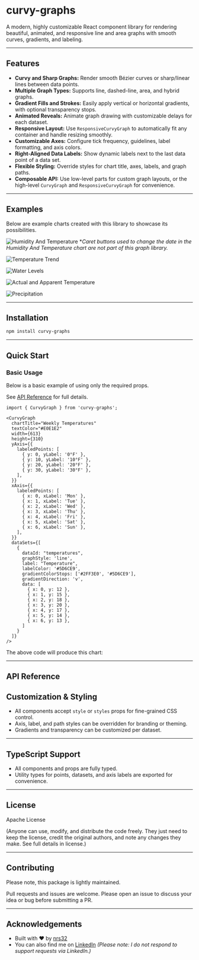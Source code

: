 # curvy-graphs

A modern, highly customizable React component library for rendering beautiful, animated, and responsive line and area graphs with smooth curves, gradients, and labeling.

---

## Features

- **Curvy and Sharp Graphs:** Render smooth Bézier curves or sharp/linear lines between data points.
- **Multiple Graph Types:** Supports line, dashed-line, area, and hybrid graphs.
- **Gradient Fills and Strokes:** Easily apply vertical or horizontal gradients, with optional transparency stops.
- **Animated Reveals:** Animate graph drawing with customizable delays for each dataset.
- **Responsive Layout:** Use `ResponsiveCurvyGraph` to automatically fit any container and handle resizing smoothly.
- **Customizable Axes:** Configure tick frequency, guidelines, label formatting, and axis colors.
- **Right-Aligned Data Labels:** Show dynamic labels next to the last data point of a data set.
- **Flexible Styling:** Override styles for chart title, axes, labels, and graph paths.
- **Composable API:** Use low-level parts for custom graph layouts, or the high-level `CurvyGraph` and `ResponsiveCurvyGraph` for convenience.

---

## Examples
Below are example charts created with this library to showcase its possibilities.

![Humidity And Temperature](https://raw.githubusercontent.com/nrs32/curvy-graphs/refs/heads/main/packages/curvy-graphs/src/assets/humidityAndTemperature.gif)
**Caret buttons used to change the date in the Humidity And Temperature chart are not part of this graph library.*
  
![Temperature Trend](https://raw.githubusercontent.com/nrs32/curvy-graphs/refs/heads/main/packages/curvy-graphs/src/assets/tempTrend.gif)
  
![Water Levels](https://raw.githubusercontent.com/nrs32/curvy-graphs/refs/heads/main/packages/curvy-graphs/src/assets/waterLevels.png)
  
![Actual and Apparent Temperature](https://raw.githubusercontent.com/nrs32/curvy-graphs/refs/heads/main/packages/curvy-graphs/src/assets/actualAndApparentTemperature.png)
  
![Precipitation](https://raw.githubusercontent.com/nrs32/curvy-graphs/refs/heads/main/packages/curvy-graphs/src/assets/precipitation.png)
  
---

## Installation

```bash
npm install curvy-graphs
```

---

## Quick Start

### Basic Usage

Below is a basic example of <CurvyGraph /> using only the required props.

See [API Reference](#api-reference) for full details.

```tsx
import { CurvyGraph } from 'curvy-graphs';

<CurvyGraph
  chartTitle="Weekly Temperatures"
  textColor="#E0E1E2"
  width={613}
  height={310}
  yAxis={{
    labeledPoints: [
      { y: 0, yLabel: '0°F' },
      { y: 10, yLabel: '10°F' },
      { y: 20, yLabel: '20°F' },
      { y: 30, yLabel: '30°F' },
    ],
  }}
  xAxis={{
    labeledPoints: [
      { x: 0, xLabel: 'Mon' },
      { x: 1, xLabel: 'Tue' },
      { x: 2, xLabel: 'Wed' },
      { x: 3, xLabel: 'Thu' },
      { x: 4, xLabel: 'Fri' },
      { x: 5, xLabel: 'Sat' },
      { x: 6, xLabel: 'Sun' },
    ],
  }}
  dataSets={[
    {
      dataId: "temperatures",
      graphStyle: 'line',
      label: "Temperature",
      labelColor: '#5D6CE9',
      gradientColorStops: ['#2FF3E0', '#5D6CE9'],
      gradientDirection: 'v',
      data: [
        { x: 0, y: 12 },
        { x: 1, y: 15 },
        { x: 2, y: 18 },
        { x: 3, y: 20 },
        { x: 4, y: 17 },
        { x: 5, y: 14 },
        { x: 6, y: 13 },
      ]
    }
  ]}
/>
```
The above code will produce this chart:


---

## API Reference


## Customization & Styling

- All components accept `style` or `styles` props for fine-grained CSS control.
- Axis, label, and path styles can be overridden for branding or theming.
- Gradients and transparency can be customized per dataset.

---

## TypeScript Support

- All components and props are fully typed.
- Utility types for points, datasets, and axis labels are exported for convenience.

---

## License

Apache License

(Anyone can use, modify, and distribute the code freely. They just need to keep the license, credit the original authors, and note any changes they make. See full details in license.)

---

## Contributing
Please note, this package is lightly maintained.

Pull requests and issues are welcome. Please open an issue to discuss your idea or bug before submitting a PR.

---

## Acknowledgements

- Built with ❤️ by [nrs32](https://github.com/nrs32)
- You can also find me on [LinkedIn](https://www.linkedin.com/in/nikita-sietsema-5a553a17a/) *(Please note: I do not respond to support requests via LinkedIn.)*